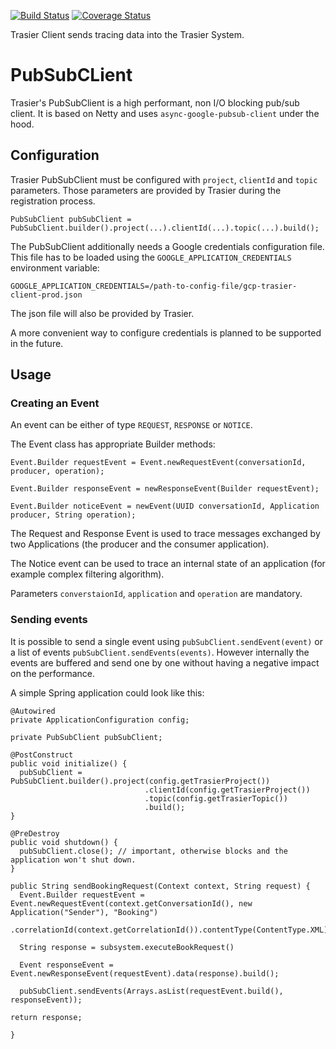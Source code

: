 [![Build Status](https://travis-ci.org/trasiercom/trasier-client.svg?branch=develop)](https://travis-ci.org/trasiercom/trasier-client)
[![Coverage Status](https://coveralls.io/repos/github/trasiercom/trasier-client/badge.svg?branch=develop&g=3)](https://coveralls.io/github/trasiercom/trasier-client?branch=develop)


Trasier Client sends tracing data into the Trasier System.

# PubSubCLient

Trasier's PubSubClient is a high performant, non I/O blocking pub/sub client. It is based on Netty and uses `async-google-pubsub-client` under the hood.

## Configuration

Trasier PubSubClient must be configured with `project`, `clientId` and `topic` parameters. Those parameters are provided by Trasier during the registration process.

```
PubSubClient pubSubClient = PubSubClient.builder().project(...).clientId(...).topic(...).build();
```

The PubSubClient additionally needs a Google credentials configuration file. This file has to be loaded using the  `GOOGLE_APPLICATION_CREDENTIALS` environment variable:

```
GOOGLE_APPLICATION_CREDENTIALS=/path-to-config-file/gcp-trasier-client-prod.json
```

The json file will also be provided by Trasier.

A more convenient way to configure credentials is planned to be supported in the future.

## Usage

### Creating an Event

An event can be either of type `REQUEST`, `RESPONSE` or `NOTICE`.

The Event class has appropriate Builder methods:

```
Event.Builder requestEvent = Event.newRequestEvent(conversationId, producer, operation);

Event.Builder responseEvent = newResponseEvent(Builder requestEvent);

Event.Builder noticeEvent = newEvent(UUID conversationId, Application producer, String operation);
```

The Request and Response Event is used to trace messages exchanged by two Applications (the producer and the consumer application).

The Notice event can be used to trace an internal state of an application (for example complex filtering algorithm).

Parameters `converstaionId`, `application` and `operation` are mandatory.

### Sending events

It is possible to send a single event using `pubSubClient.sendEvent(event)` or a list of events `pubSubClient.sendEvents(events)`. However internally the events are buffered and send one by one without having a negative impact on the performance.

A simple Spring application could look like this:

```
@Autowired
private ApplicationConfiguration config;

private PubSubClient pubSubClient;

@PostConstruct
public void initialize() {
  pubSubClient = PubSubClient.builder().project(config.getTrasierProject())
                              .clientId(config.getTrasierProject())
                              .topic(config.getTrasierTopic())
                              .build();
}

@PreDestroy
public void shutdown() {
  pubSubClient.close(); // important, otherwise blocks and the application won't shut down.
}

public String sendBookingRequest(Context context, String request) {
  Event.Builder requestEvent = Event.newRequestEvent(context.getConversationId(), new Application("Sender"), "Booking")
                .correlationId(context.getCorrelationId()).contentType(ContentType.XML).data(request);

  String response = subsystem.executeBookRequest()

  Event responseEvent = Event.newResponseEvent(requestEvent).data(response).build();

  pubSubClient.sendEvents(Arrays.asList(requestEvent.build(), responseEvent));

return response;

}

```

